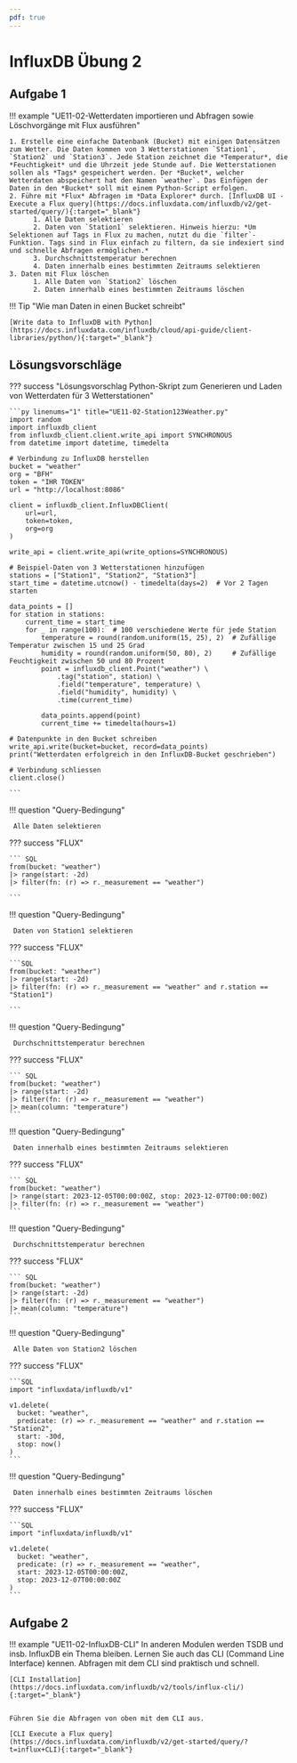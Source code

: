 ```yaml
---
pdf: true
---
```


# InfluxDB Übung 2


## Aufgabe 1

!!! example "UE11-02-Wetterdaten importieren und Abfragen sowie Löschvorgänge mit Flux ausführen"

    1. Erstelle eine einfache Datenbank (Bucket) mit einigen Datensätzen zum Wetter. Die Daten kommen von 3 Wetterstationen `Station1`, `Station2` und `Station3`. Jede Station zeichnet die *Temperatur*, die *Feuchtigkeit* und die Uhrzeit jede Stunde auf. Die Wetterstationen sollen als *Tags* gespeichert werden. Der *Bucket*, welcher Wetterdaten abspeichert hat den Namen `weather`. Das Einfügen der Daten in den *Bucket* soll mit einem Python-Script erfolgen.
    2. Führe mit *Flux* Abfragen im *Data Explorer* durch. [InfluxDB UI - Execute a Flux query](https://docs.influxdata.com/influxdb/v2/get-started/query/){:target="_blank"}
          1. Alle Daten selektieren
          2. Daten von `Station1` selektieren. Hinweis hierzu: *Um Selektionen auf Tags in Flux zu machen, nutzt du die `filter`-Funktion. Tags sind in Flux einfach zu filtern, da sie indexiert sind und schnelle Abfragen ermöglichen.*
          3. Durchschnittstemperatur berechnen
          4. Daten innerhalb eines bestimmten Zeitraums selektieren
    3. Daten mit Flux löschen
          1. Alle Daten von `Station2` löschen
          2. Daten innerhalb eines bestimmten Zeitraums löschen


!!! Tip "Wie man Daten in einen Bucket schreibt"

    [Write data to InfluxDB with Python](https://docs.influxdata.com/influxdb/cloud/api-guide/client-libraries/python/){:target="_blank"}


## Lösungsvorschläge

??? success "Lösungsvorschlag Python-Skript zum Generieren und Laden von Wetterdaten für 3 Wetterstationen" 

    ```py linenums="1" title="UE11-02-Station123Weather.py"
    import random
    import influxdb_client
    from influxdb_client.client.write_api import SYNCHRONOUS
    from datetime import datetime, timedelta
    
    # Verbindung zu InfluxDB herstellen
    bucket = "weather"
    org = "BFH"
    token = "IHR TOKEN"
    url = "http://localhost:8086"
    
    client = influxdb_client.InfluxDBClient(
        url=url,
        token=token,
        org=org
    )
    
    write_api = client.write_api(write_options=SYNCHRONOUS)
    
    # Beispiel-Daten von 3 Wetterstationen hinzufügen
    stations = ["Station1", "Station2", "Station3"]
    start_time = datetime.utcnow() - timedelta(days=2)  # Vor 2 Tagen starten
    
    data_points = []
    for station in stations:
        current_time = start_time
        for _ in range(100):  # 100 verschiedene Werte für jede Station
            temperature = round(random.uniform(15, 25), 2)  # Zufällige Temperatur zwischen 15 und 25 Grad
            humidity = round(random.uniform(50, 80), 2)     # Zufällige Feuchtigkeit zwischen 50 und 80 Prozent
            point = influxdb_client.Point("weather") \
                .tag("station", station) \
                .field("temperature", temperature) \
                .field("humidity", humidity) \
                .time(current_time)
    
            data_points.append(point)
            current_time += timedelta(hours=1)
    
    # Datenpunkte in den Bucket schreiben
    write_api.write(bucket=bucket, record=data_points)
    print("Wetterdaten erfolgreich in den InfluxDB-Bucket geschrieben")
    
    # Verbindung schliessen
    client.close()
    
    ```


!!! question "Query-Bedingung"

     Alle Daten selektieren

??? success "FLUX"

    ``` SQL
    from(bucket: "weather")
    |> range(start: -2d)
    |> filter(fn: (r) => r._measurement == "weather")

    ```

!!! question "Query-Bedingung"

     Daten von Station1 selektieren

??? success "FLUX"

    ```SQL
    from(bucket: "weather")
    |> range(start: -2d)
    |> filter(fn: (r) => r._measurement == "weather" and r.station == "Station1")

    ```
!!! question "Query-Bedingung"

     Durchschnittstemperatur berechnen

??? success "FLUX"

    ``` SQL
    from(bucket: "weather")
    |> range(start: -2d)
    |> filter(fn: (r) => r._measurement == "weather")
    |> mean(column: "temperature")
    ```

!!! question "Query-Bedingung"

     Daten innerhalb eines bestimmten Zeitraums selektieren

??? success "FLUX"

    ``` SQL
    from(bucket: "weather")
    |> range(start: 2023-12-05T00:00:00Z, stop: 2023-12-07T00:00:00Z)
    |> filter(fn: (r) => r._measurement == "weather")
    ```

!!! question "Query-Bedingung"

     Durchschnittstemperatur berechnen

??? success "FLUX"

    ``` SQL
    from(bucket: "weather")
    |> range(start: -2d)
    |> filter(fn: (r) => r._measurement == "weather")
    |> mean(column: "temperature")
    ```


!!! question "Query-Bedingung"

     Alle Daten von Station2 löschen

??? success "FLUX"

    ```SQL
    import "influxdata/influxdb/v1"

    v1.delete(
      bucket: "weather",
      predicate: (r) => r._measurement == "weather" and r.station == "Station2",
      start: -30d,
      stop: now()
    )
    ```


!!! question "Query-Bedingung"

     Daten innerhalb eines bestimmten Zeitraums löschen

??? success "FLUX"

    ```SQL
    import "influxdata/influxdb/v1"

    v1.delete(
      bucket: "weather",
      predicate: (r) => r._measurement == "weather",
      start: 2023-12-05T00:00:00Z,
      stop: 2023-12-07T00:00:00Z
    )
    ```





## Aufgabe 2

!!! example "UE11-02-InfluxDB-CLI"
    In anderen Modulen werden TSDB und insb. InfluxDB ein Thema bleiben. Lernen Sie auch das CLI (Command Line Interface) kennen. Abfragen mit dem CLI sind praktisch und schnell.

    [CLI Installation](https://docs.influxdata.com/influxdb/v2/tools/influx-cli/){:target="_blank"}


    Führen Sie die Abfragen von oben mit dem CLI aus.

    [CLI Execute a Flux query](https://docs.influxdata.com/influxdb/v2/get-started/query/?t=influx+CLI){:target="_blank"}

    









<!-- https://www.influxdata.com/blog/start-python-influxdb/ --> 




<!-- https://www.influxdata.com/blog/obtaining-storing-time-series-data-python/ --> 